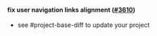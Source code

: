 #### fix user navigation links alignment ([#3610](https://github.com/shopsys/shopsys/pull/3610))

- see #project-base-diff to update your project
